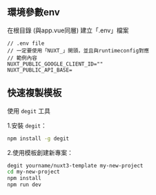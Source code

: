 ## 環境參數env

在根目錄 (與app.vue同層) 建立「.env」檔案

```
// .env file
// 一定要使用「NUXT_」開頭，並且與runtimeconfig對應
// 範例內容
NUXT_PUBLIC_GOOGLE_CLIENT_ID=""
NUXT_PUBLIC_API_BASE=
```

## 快速複製模板

使用 `degit` 工具

1.安裝 `degit`：

```bash
npm install -g degit
```

2.使用模板創建新專案：

```bash
degit yourname/nuxt3-template my-new-project
cd my-new-project
npm install
npm run dev
```
